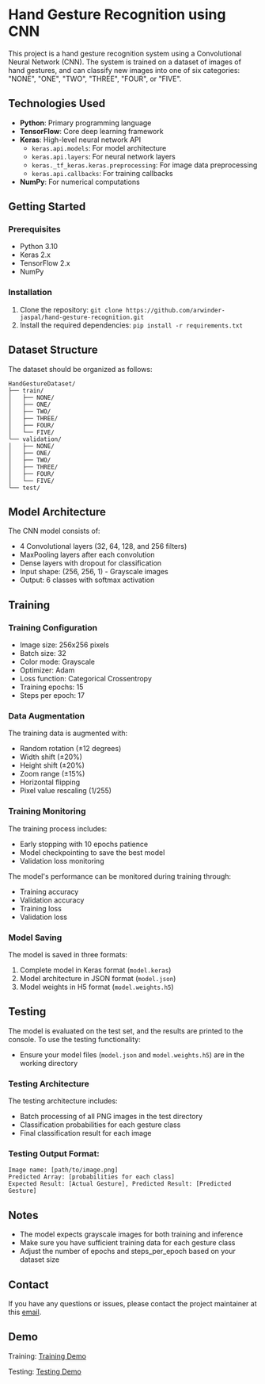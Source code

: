 # Hand Gesture Recognition using CNN

This project is a hand gesture recognition system using a Convolutional Neural Network (CNN). The system is trained on a dataset of images of hand gestures, and can classify new images into one of six categories: "NONE", "ONE", "TWO", "THREE", "FOUR", or "FIVE".

## Technologies Used

- **Python**: Primary programming language
- **TensorFlow**: Core deep learning framework
- **Keras**: High-level neural network API
  - `keras.api.models`: For model architecture
  - `keras.api.layers`: For neural network layers
  - `keras._tf_keras.keras.preprocessing`: For image data preprocessing
  - `keras.api.callbacks`: For training callbacks
- **NumPy**: For numerical computations
## Getting Started

### Prerequisites

* Python 3.10
* Keras 2.x
* TensorFlow 2.x
* NumPy

### Installation

1. Clone the repository: `git clone https://github.com/arwinder-jaspal/hand-gesture-recognition.git`
2. Install the required dependencies: `pip install -r requirements.txt`

## Dataset Structure

The dataset should be organized as follows:

```
HandGestureDataset/
├── train/
│   ├── NONE/
│   ├── ONE/
│   ├── TWO/
│   ├── THREE/
│   ├── FOUR/
│   └── FIVE/
└── validation/
│   ├── NONE/
│   ├── ONE/
│   ├── TWO/
│   ├── THREE/
│   ├── FOUR/
│   └── FIVE/
└── test/
```

## Model Architecture

The CNN model consists of:
- 4 Convolutional layers (32, 64, 128, and 256 filters)
- MaxPooling layers after each convolution
- Dense layers with dropout for classification
- Input shape: (256, 256, 1) - Grayscale images
- Output: 6 classes with softmax activation

## Training

### Training Configuration

- Image size: 256x256 pixels
- Batch size: 32
- Color mode: Grayscale
- Optimizer: Adam
- Loss function: Categorical Crossentropy
- Training epochs: 15
- Steps per epoch: 17

### Data Augmentation

The training data is augmented with:
- Random rotation (±12 degrees)
- Width shift (±20%)
- Height shift (±20%)
- Zoom range (±15%)
- Horizontal flipping
- Pixel value rescaling (1/255)

### Training Monitoring

The training process includes:
- Early stopping with 10 epochs patience
- Model checkpointing to save the best model
- Validation loss monitoring

The model's performance can be monitored during training through:
- Training accuracy
- Validation accuracy
- Training loss
- Validation loss

### Model Saving

The model is saved in three formats:
1. Complete model in Keras format (`model.keras`)
2. Model architecture in JSON format (`model.json`)
3. Model weights in H5 format (`model.weights.h5`)


## Testing

The model is evaluated on the test set, and the results are printed to the console.
To use the testing functionality:
- Ensure your model files (`model.json` and `model.weights.h5`) are in the working directory

### Testing Architecture

The testing architecture includes:
- Batch processing of all PNG images in the test directory
- Classification probabilities for each gesture class
- Final classification result for each image

### Testing Output Format:
```
Image name: [path/to/image.png]
Predicted Array: [probabilities for each class]
Expected Result: [Actual Gesture], Predicted Result: [Predicted Gesture]
```

## Notes

- The model expects grayscale images for both training and inference
- Make sure you have sufficient training data for each gesture class
- Adjust the number of epochs and steps_per_epoch based on your dataset size


## Contact

If you have any questions or issues, please contact the project maintainer at this [email](arwinderjaspal@gmail.com).

## Demo
Training: 
[Training Demo](https://github.com/user-attachments/assets/c2efe126-b8f9-4d38-8ef4-811cdb3c3eb2)

Testing:
[Testing Demo](https://github.com/user-attachments/assets/5ee9caf6-be70-42f6-98fa-e6a562bff80c)
